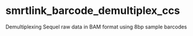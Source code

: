 # smrtlink_barcode_demultiplex_ccs
Demultiplexing Sequel raw data in BAM format using 8bp sample barcodes
